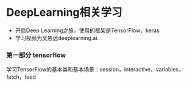 # DeepLearning相关学习
- 开启Deep Learning之旅，使用的框架是TensorFlow、keras
- 学习视频为吴恩达deeplearning.ai.

### 第一部分 tensorflow
学习TensorFlow的基本类和基本场景：session，interactive，variables，fetch，feed
